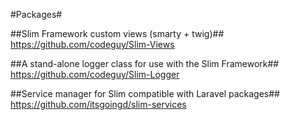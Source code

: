 #Packages#

##Slim Framework custom views (smarty + twig)##
https://github.com/codeguy/Slim-Views

##A stand-alone logger class for use with the Slim Framework##
https://github.com/codeguy/Slim-Logger

##Service manager for Slim compatible with Laravel packages##
https://github.com/itsgoingd/slim-services

